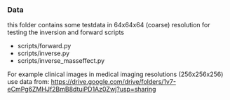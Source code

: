 ### Data
this folder contains some testdata in 64x64x64 (coarse) resolution
for testing the inversion and forward scripts
  * scripts/forward.py
  * scripts/inverse.py
  * scripts/inverse_masseffect.py

For example clinical images in medical imaging resolutions (256x256x256)
use data from: https://drive.google.com/drive/folders/1v7-eCmPg6ZMHJf2BmB8dtuiPD1Az0Zwj?usp=sharing
